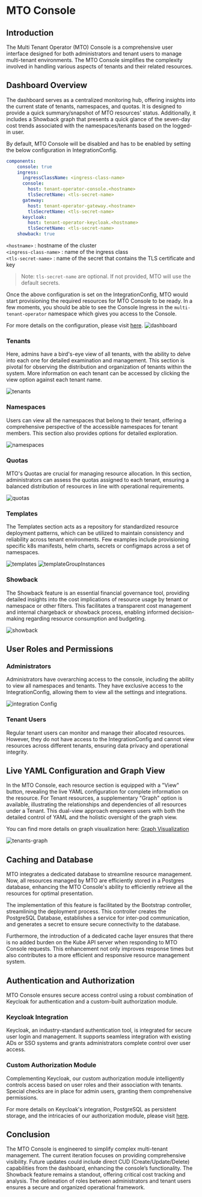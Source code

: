 # MTO Console

## Introduction

The Multi Tenant Operator (MTO) Console is a comprehensive user interface designed for both administrators and tenant users to manage multi-tenant environments. The MTO Console simplifies the complexity involved in handling various aspects of tenants and their related resources.

## Dashboard Overview

The dashboard serves as a centralized monitoring hub, offering insights into the current state of tenants, namespaces, and quotas. It is designed to provide a quick summary/snapshot of MTO resources' status. Additionally, it includes a Showback graph that presents a quick glance of the seven-day cost trends associated with the namespaces/tenants based on the logged-in user.

By default, MTO Console will be disabled and has to be enabled by setting the below configuration in IntegrationConfig.

```yaml
components:
    console: true
    ingress:
      ingressClassName: <ingress-class-name>
      console:
        host: tenant-operator-console.<hostname>
        tlsSecretName: <tls-secret-name>
      gateway:
        host: tenant-operator-gateway.<hostname>
        tlsSecretName: <tls-secret-name>
      keycloak:
        host: tenant-operator-keycloak.<hostname>
        tlsSecretName: <tls-secret-name>
    showback: true
```  

`<hostname>` : hostname of the cluster  
`<ingress-class-name>` : name of the ingress class  
`<tls-secret-name>` : name of the secret that contains the TLS certificate and key  

>Note: `tls-secret-name` are optional. If not provided, MTO will use the default secrets.

Once the above configuration is set on the IntegrationConfig, MTO would start provisioning the required resources for MTO Console to be ready. In a few moments, you should be able to see the Console Ingress in the `multi-tenant-operator` namespace which gives you access to the Console.

For more details on the configuration, please visit [here](../how-to-guides/integration-config.md).
![dashboard](../images/dashboard.png)

### Tenants

Here, admins have a bird's-eye view of all tenants, with the ability to delve into each one for detailed examination and management. This section is pivotal for observing the distribution and organization of tenants within the system. More information on each tenant can be accessed by clicking the view option against each tenant name.

![tenants](../images/tenants.png)

### Namespaces

Users can view all the namespaces that belong to their tenant, offering a comprehensive perspective of the accessible namespaces for tenant members. This section also provides options for detailed exploration.

![namespaces](../images/namespaces.png)

### Quotas

MTO's Quotas are crucial for managing resource allocation. In this section, administrators can assess the quotas assigned to each tenant, ensuring a balanced distribution of resources in line with operational requirements.

![quotas](../images/quotas.png)

### Templates

The Templates section acts as a repository for standardized resource deployment patterns, which can be utilized to maintain consistency and reliability across tenant environments. Few examples include provisioning specific k8s manifests, helm charts, secrets or configmaps across a set of namespaces.

![templates](../images/templates.png)
![templateGroupInstances](../images/templateGroupInstances.png)

### Showback

The Showback feature is an essential financial governance tool, providing detailed insights into the cost implications of resource usage by tenant or namespace or other filters. This facilitates a transparent cost management and internal chargeback or showback process, enabling informed decision-making regarding resource consumption and budgeting.

![showback](../images/showback.png)

## User Roles and Permissions

### Administrators

Administrators have overarching access to the console, including the ability to view all namespaces and tenants. They have exclusive access to the IntegrationConfig, allowing them to view all the settings and integrations.

![integration Config](../images/integrationConfig.png)

### Tenant Users

Regular tenant users can monitor and manage their allocated resources. However, they do not have access to the IntegrationConfig and cannot view resources across different tenants, ensuring data privacy and operational integrity.

## Live YAML Configuration and Graph View

In the MTO Console, each resource section is equipped with a "View" button, revealing the live YAML configuration for complete information on the resource. For Tenant resources, a supplementary "Graph" option is available, illustrating the relationships and dependencies of all resources under a Tenant. This dual-view approach empowers users with both the detailed control of YAML and the holistic oversight of the graph view.

You can find more details on graph visualization here: [Graph Visualization](../reference-guides/graph-visualization.md)

![tenants-graph](../images/tenants_graph.png)

## Caching and Database

MTO integrates a dedicated database to streamline resource management. Now, all resources managed by MTO are efficiently stored in a Postgres database, enhancing the MTO Console's ability to efficiently retrieve all the resources for optimal presentation.

The implementation of this feature is facilitated by the Bootstrap controller, streamlining the deployment process. This controller creates the PostgreSQL Database, establishes a service for inter-pod communication, and generates a secret to ensure secure connectivity to the database.

Furthermore, the introduction of a dedicated cache layer ensures that there is no added burden on the Kube API server when responding to MTO Console requests. This enhancement not only improves response times but also contributes to a more efficient and responsive resource management system.

## Authentication and Authorization

MTO Console ensures secure access control using a robust combination of Keycloak for authentication and a custom-built authorization module.

### Keycloak Integration

Keycloak, an industry-standard authentication tool, is integrated for secure user login and management. It supports seamless integration with existing ADs or SSO systems and grants administrators complete control over user access.

### Custom Authorization Module

Complementing Keycloak, our custom authorization module intelligently controls access based on user roles and their association with tenants. Special checks are in place for admin users, granting them comprehensive permissions.

For more details on Keycloak's integration, PostgreSQL as persistent storage, and the intricacies of our authorization module, please visit [here](./auth.md).

## Conclusion

The MTO Console is engineered to simplify complex multi-tenant management. The current iteration focuses on providing comprehensive visibility. Future updates could include direct CUD (Create/Update/Delete) capabilities from the dashboard, enhancing the console’s functionality. The Showback feature remains a standout, offering critical cost tracking and analysis. The delineation of roles between administrators and tenant users ensures a secure and organized operational framework.
